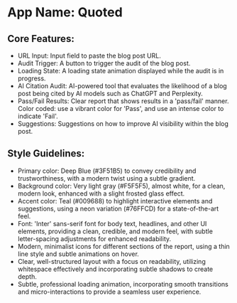 # **App Name**: Quoted

## Core Features:

- URL Input: Input field to paste the blog post URL.
- Audit Trigger: A button to trigger the audit of the blog post.
- Loading State: A loading state animation displayed while the audit is in progress.
- AI Citation Audit: AI-powered tool that evaluates the likelihood of a blog post being cited by AI models such as ChatGPT and Perplexity.
- Pass/Fail Results: Clear report that shows results in a 'pass/fail' manner. Color coded: use a vibrant color for 'Pass', and use an intense color to indicate 'Fail'.
- Suggestions: Suggestions on how to improve AI visibility within the blog post.

## Style Guidelines:

- Primary color: Deep Blue (#3F51B5) to convey credibility and trustworthiness, with a modern twist using a subtle gradient.
- Background color: Very light gray (#F5F5F5), almost white, for a clean, modern look, enhanced with a slight frosted glass effect.
- Accent color: Teal (#009688) to highlight interactive elements and suggestions, using a neon variation (#76FFCD) for a state-of-the-art feel.
- Font: 'Inter' sans-serif font for body text, headlines, and other UI elements, providing a clean, credible, and modern feel, with subtle letter-spacing adjustments for enhanced readability.
- Modern, minimalist icons for different sections of the report, using a thin line style and subtle animations on hover.
- Clear, well-structured layout with a focus on readability, utilizing whitespace effectively and incorporating subtle shadows to create depth.
- Subtle, professional loading animation, incorporating smooth transitions and micro-interactions to provide a seamless user experience.